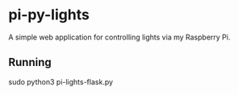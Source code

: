 # pi-py-lights

A simple web application for controlling lights via my Raspberry Pi.

## Running

sudo python3 pi-lights-flask.py
